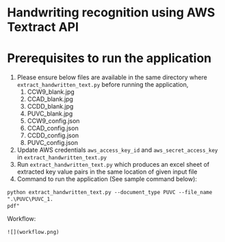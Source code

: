 # Handwriting recognition using AWS Textract API

# Prerequisites to run the application

1. Please ensure below files are available in the same directory where `extract_handwritten_text.py` before running the application,
    1. CCW9_blank.jpg
    2. CCAD_blank.jpg
    3. CCDD_blank.jpg
    4. PUVC_blank.jpg
    5. CCW9_config.json
    6. CCAD_config.json
    7. CCDD_config.json
    8. PUVC_config.json
2. Update AWS credentials `aws_access_key_id` and `aws_secret_access_key` in `extract_handwritten_text.py`
3. Run `extract_handwritten_text.py` which produces an excel sheet of extracted key value pairs in the same location of given input file
4. Command to run the application (See sample command below):
```
python extract_handwritten_text.py --document_type PUVC --file_name ".\PUVC\PUVC_1.
pdf"
```
Workflow:

	![](workflow.png)
